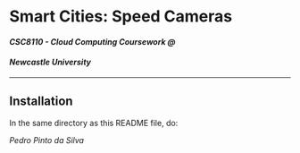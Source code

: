 # Smart Cities: Speed Cameras#### *CSC8110 - Cloud Computing Coursework @*#### *Newcastle University*----## InstallationIn the same directory as this README file, do:*Pedro Pinto da Silva*